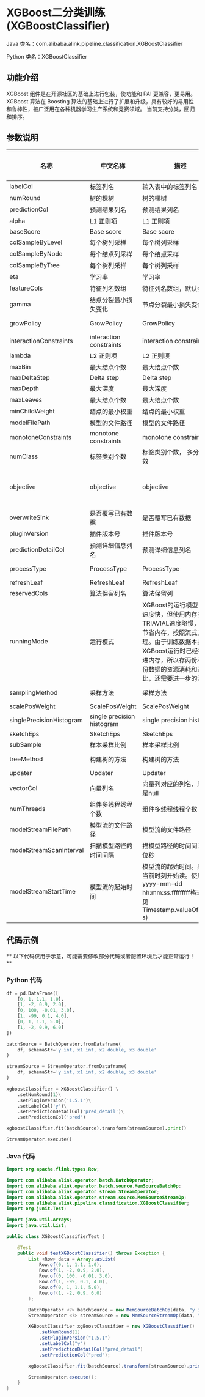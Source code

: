 # XGBoost二分类训练 (XGBoostClassifier)
Java 类名：com.alibaba.alink.pipeline.classification.XGBoostClassifier

Python 类名：XGBoostClassifier


## 功能介绍
XGBoost 组件是在开源社区的基础上进行包装，使功能和 PAI 更兼容，更易用。
XGBoost 算法在 Boosting 算法的基础上进行了扩展和升级，具有较好的易用性和鲁棒性，被广泛用在各种机器学习生产系统和竞赛领域。
当前支持分类，回归和排序。

## 参数说明

| 名称 | 中文名称 | 描述 | 类型 | 是否必须？ | 取值范围 | 默认值 |
| --- | --- | --- | --- | --- | --- | --- |
| labelCol | 标签列名 | 输入表中的标签列名 | String | ✓ |  |  |
| numRound | 树的棵树 | 树的棵树 | Integer | ✓ |  |  |
| predictionCol | 预测结果列名 | 预测结果列名 | String | ✓ |  |  |
| alpha | L1 正则项 | L1 正则项 | Double |  |  | 1.0 |
| baseScore | Base score | Base score | Double |  |  | 0.5 |
| colSampleByLevel | 每个树列采样 | 每个树列采样 | Double |  |  | 1.0 |
| colSampleByNode | 每个结点列采样 | 每个结点采样 | Double |  |  | 1.0 |
| colSampleByTree | 每个树列采样 | 每个树列采样 | Double |  |  | 1.0 |
| eta | 学习率 | 学习率 | Double |  |  | 0.3 |
| featureCols | 特征列名数组 | 特征列名数组，默认全选 | String[] |  |  | null |
| gamma | 结点分裂最小损失变化 | 节点分裂最小损失变化 | Double |  |  | 0.0 |
| growPolicy | GrowPolicy | GrowPolicy | String |  | "DEPTH_WISE", "LOSS_GUIDE" | "DEPTH_WISE" |
| interactionConstraints | interaction constraints | interaction constraints | String |  |  | null |
| lambda | L2 正则项 | L2 正则项 | Double |  |  | 1.0 |
| maxBin | 最大结点个数 | 最大结点个数 | Integer |  |  | 256 |
| maxDeltaStep | Delta step | Delta step | Double |  |  | 0.0 |
| maxDepth | 最大深度 | 最大深度 | Integer |  |  | 6 |
| maxLeaves | 最大结点个数 | 最大结点个数 | Integer |  |  | 0 |
| minChildWeight | 结点的最小权重 | 结点的最小权重 | Double |  |  | 1.0 |
| modelFilePath | 模型的文件路径 | 模型的文件路径 | String |  |  | null |
| monotoneConstraints | monotone constraints | monotone constraints | String |  |  | null |
| numClass | 标签类别个数 | 标签类别个数， 多分类时有效 | Integer |  |  | 0 |
| objective | objective | objective | String |  | "BINARY_LOGISTIC", "BINARY_LOGITRAW", "BINARY_HINGE", "MULTI_SOFTMAX", "MULTI_SOFTPROB" | "BINARY_LOGISTIC" |
| overwriteSink | 是否覆写已有数据 | 是否覆写已有数据 | Boolean |  |  | false |
| pluginVersion | 插件版本号 | 插件版本号 | String |  |  | "1.5.1" |
| predictionDetailCol | 预测详细信息列名 | 预测详细信息列名 | String |  |  |  |
| processType | ProcessType | ProcessType | String |  | "DEFAULT", "UPDATE" | "DEFAULT" |
| refreshLeaf | RefreshLeaf | RefreshLeaf | Integer |  |  | 1 |
| reservedCols | 算法保留列名 | 算法保留列 | String[] |  |  | null |
| runningMode | 运行模式 | XGBoost的运行模型，ICQ速度快，但使用内存多，TRIAVIAL速度略慢，但是节省内存，按照流式方式处理。由于训练数据本身在XGBoost运行时已经被缓存进内存，所以存两份和存一份数据的资源消耗和速度对比，还需要进一步的测试。 | String |  | "ICQ", "TRIVIAL" | "TRIVIAL" |
| samplingMethod | 采样方法 | 采样方法 | String |  | "UNIFORM", "GRADIENT_BASED" | "UNIFORM" |
| scalePosWeight | ScalePosWeight | ScalePosWeight | Double |  |  | 1.0 |
| singlePrecisionHistogram | single precision histogram | single precision histogram | Boolean |  |  | false |
| sketchEps | SketchEps | SketchEps | Double |  |  | 0.03 |
| subSample | 样本采样比例 | 样本采样比例 | Double |  |  | 1.0 |
| treeMethod | 构建树的方法 | 构建树的方法 | String |  | "AUTO", "EXACT", "APPROX", "HIST" | "AUTO" |
| updater | Updater | Updater | String |  |  | "grow_colmaker,prune" |
| vectorCol | 向量列名 | 向量列对应的列名，默认值是null | String |  |  | null |
| numThreads | 组件多线程线程个数 | 组件多线程线程个数 | Integer |  |  | 1 |
| modelStreamFilePath | 模型流的文件路径 | 模型流的文件路径 | String |  |  | null |
| modelStreamScanInterval | 扫描模型路径的时间间隔 | 描模型路径的时间间隔，单位秒 | Integer |  |  | 10 |
| modelStreamStartTime | 模型流的起始时间 | 模型流的起始时间。默认从当前时刻开始读。使用yyyy-mm-dd hh:mm:ss.fffffffff格式，详见Timestamp.valueOf(String s) | String |  |  | null |

## 代码示例

** 以下代码仅用于示意，可能需要修改部分代码或者配置环境后才能正常运行！**

### Python 代码

```python
df = pd.DataFrame([
    [0, 1, 1.1, 1.0],
    [1, -2, 0.9, 2.0],
    [0, 100, -0.01, 3.0],
    [1, -99, 0.1, 4.0],
    [0, 1, 1.1, 5.0],
    [1, -2, 0.9, 6.0]
])

batchSource = BatchOperator.fromDataframe(
    df, schemaStr='y int, x1 int, x2 double, x3 double'
)

streamSource = StreamOperator.fromDataframe(
    df, schemaStr='y int, x1 int, x2 double, x3 double'
)

xgboostClassifier = XGBoostClassifier() \
    .setNumRound(1)\
    .setPluginVersion('1.5.1')\
    .setLabelCol('y')\
    .setPredictionDetailCol('pred_detail')\
    .setPredictionCol('pred')

xgboostClassifier.fit(batchSource).transform(streamSource).print()

StreamOperator.execute()
```

### Java 代码
```java
import org.apache.flink.types.Row;

import com.alibaba.alink.operator.batch.BatchOperator;
import com.alibaba.alink.operator.batch.source.MemSourceBatchOp;
import com.alibaba.alink.operator.stream.StreamOperator;
import com.alibaba.alink.operator.stream.source.MemSourceStreamOp;
import com.alibaba.alink.pipeline.classification.XGBoostClassifier;
import org.junit.Test;

import java.util.Arrays;
import java.util.List;

public class XGBoostClassifierTest {

	@Test
	public void testXGBoostClassifier() throws Exception {
		List <Row> data = Arrays.asList(
			Row.of(0, 1, 1.1, 1.0),
			Row.of(1, -2, 0.9, 2.0),
			Row.of(0, 100, -0.01, 3.0),
			Row.of(1, -99, 0.1, 4.0),
			Row.of(0, 1, 1.1, 5.0),
			Row.of(1, -2, 0.9, 6.0)
		);

		BatchOperator <?> batchSource = new MemSourceBatchOp(data, "y int, x1 int, x2 double, x3 double");
		StreamOperator <?> streamSource = new MemSourceStreamOp(data, "y int, x1 int, x2 double, x3 double");

		XGBoostClassifier xgBoostClassifier = new XGBoostClassifier()
			.setNumRound(1)
			.setPluginVersion("1.5.1")
			.setLabelCol("y")
			.setPredictionDetailCol("pred_detail")
			.setPredictionCol("pred");

		xgBoostClassifier.fit(batchSource).transform(streamSource).print();

		StreamOperator.execute();
	}
}
```
